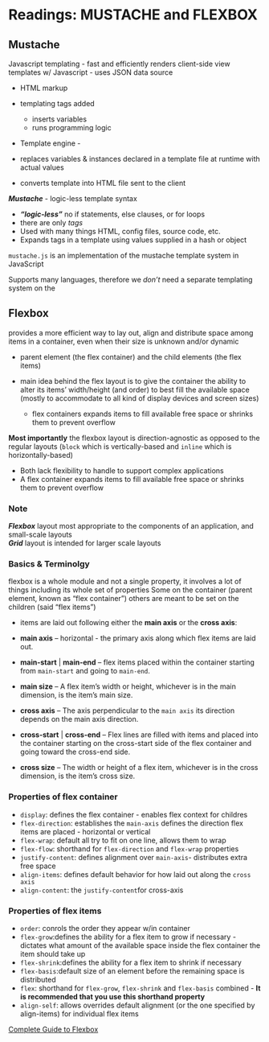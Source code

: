 # Readings: MUSTACHE and FLEXBOX

## Mustache

Javascript templating - fast and efficiently renders client-side view templates w/ Javascript - uses JSON data source

- HTML markup
- templating tags added
  - inserts variables
  - runs programming logic
  
- Template engine -
- replaces variables & instances declared in a template file at runtime with actual values
- converts template into HTML file sent to the client

***Mustache*** - logic-less template syntax

- ***“logic-less”***  no if statements, else clauses, or for loops
- there are only *tags*
- Used with many things HTML, config files, source code, etc.
- Expands tags in a template using values supplied in a hash or object

`mustache.js` is an implementation of the mustache template system in JavaScript

Supports many languages, therefore we *don’t* need a separate templating system on the

## Flexbox

provides a more efficient way to lay out, align and distribute space among items in a container, even when their size is unknown and/or dynamic

- parent element (the flex container) and the child elements (the flex items)

- main idea behind the flex layout is to give the container the ability to alter its items’ width/height (and order) to best fill the available space (mostly to accommodate to all kind of display devices and screen sizes)
  - flex containers expands items to fill available free space or shrinks them to prevent overflow

**Most importantly** the flexbox layout is direction-agnostic as opposed to the regular layouts (`block` which is vertically-based and `inline` which is horizontally-based)

- Both lack flexibility to handle to support complex applications
- A flex container expands items to fill available free space or shrinks them to prevent overflow

### **Note**

***Flexbox*** layout most appropriate to the components of an application, and small-scale layouts  
***Grid*** layout is intended for larger scale layouts

### Basics & Terminolgy

flexbox is a whole module and not a single property, it involves a lot of things including its whole set of properties
Some on the container (parent element, known as “flex container”) others are meant to be set on the children (said “flex items”)

- items are laid out following either the **main axis** or the **cross axis**:

- **main axis** – horizontal - the primary axis along which flex items are laid out.
- **main-start** | **main-end** – flex items placed within the container starting from `main-start` and going to `main-end`.
- **main size** – A flex item’s width or height, whichever is in the main dimension, is the item’s main size.
- **cross axis** – The axis perpendicular to the `main axis` its direction depends on the main axis direction.
- **cross-start** | **cross-end** – Flex lines are filled with items and placed into the container starting on the cross-start side of the flex container and going toward the cross-end side.
- **cross size** – The width or height of a flex item, whichever is in the cross dimension, is the item’s cross size.

### Properties of flex container

- `display`: defines the flex container - enables flex context for childres
- `flex-direction`: establishes the `main-axis` defines the direction flex items are placed - horizontal or vertical
- `flex-wrap`: default all try to fit on one line, allows them to wrap
- `flex-flow`: shorthand for `flex-direction` and `flex-wrap` properties
- `justify-content`: defines alignment over `main-axis`- distributes extra free space
- `align-items`: defines default behavior for how laid out along the `cross axis`  
- `align-content`: the `justify-content`for cross-axis

### Properties of flex items

- `order`: conrols the order they appear w/in container
- `flex-grow`:defines the ability for a flex item to grow if necessary - dictates what amount of the available space inside the flex container the item should take up
- `flex-shrink`:defines the ability for a flex item to shrink if necessary
- `flex-basis`:default size of an element before the remaining space is distributed
- `flex`: shorthand for `flex-grow`, `flex-shrink` and `flex-basis` combined - **It is recommended that you use this shorthand property**
- `align-self`: allows overrides default alignment (or the one specified by align-items) for individual flex items

[Complete Guide to Flexbox](https://css-tricks.com/snippets/css/a-guide-to-flexbox/)
